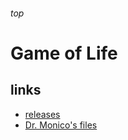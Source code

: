 <h6>top</h6>

# Game of Life

## links
- [releases][releases]
- [Dr. Monico's files][monico]

<!--------------------------------------------------------->

[releases]:https://github.com/vuphan314/life/releases
[monico]:https://github.com/vuphan314/life/tree/master/monico
